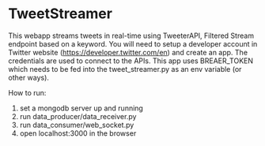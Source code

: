 # TweetStreamer

This webapp streams tweets in real-time using TweeterAPI, Filtered Stream endpoint based on a keyword.
You will need to setup a developer account in Twitter website (https://developer.twitter.com/en) and create an app.
The credentials are used to connect to the APIs. This app uses BREAER_TOKEN which needs to be fed into the tweet_streamer.py as an env variable (or other ways).

How to run:

1. set a mongodb server up and running
2. run data_producer/data_receiver.py
3. run data_consumer/web_socket.py
4. open localhost:3000 in the browser
